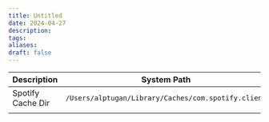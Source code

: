 ```yaml
---
title: Untitled
date: 2024-04-27
description: 
tags: 
aliases: 
draft: false
---
```


| Description       | System Path                                         |
| ----------------- | --------------------------------------------------- |
| Spotify Cache Dir | `/Users/alptugan/Library/Caches/com.spotify.client` |
|                   |                                                     |

